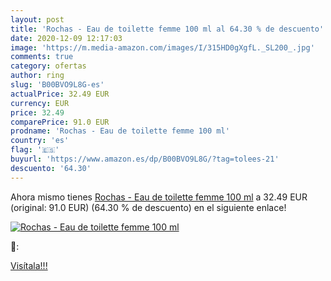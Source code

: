 ```yaml
---
layout: post
title: 'Rochas - Eau de toilette femme 100 ml al 64.30 % de descuento'
date: 2020-12-09 12:17:03
image: 'https://m.media-amazon.com/images/I/315HD0gXgfL._SL200_.jpg'
comments: true
category: ofertas
author: ring
slug: 'B00BVO9L8G-es'
actualPrice: 32.49 EUR
currency: EUR
price: 32.49
comparePrice: 91.0 EUR
prodname: 'Rochas - Eau de toilette femme 100 ml'
country: 'es'
flag: '🇪🇸'
buyurl: 'https://www.amazon.es/dp/B00BVO9L8G/?tag=tolees-21'
descuento: '64.30'
---
```


Ahora mismo tienes [Rochas - Eau de toilette femme 100 ml](https://www.amazon.es/dp/B00BVO9L8G/?tag=tolees-21) a 32.49 EUR (original: 91.0 EUR) (64.30 %  de descuento) en el siguiente enlace!

[![Rochas - Eau de toilette femme 100 ml](https://m.media-amazon.com/images/I/315HD0gXgfL._SL200_.jpg)](https://www.amazon.es/dp/B00BVO9L8G/?tag=tolees-21)

🔎:


[Visítala!!!](https://www.amazon.es/dp/B00BVO9L8G/?tag=tolees-21)
